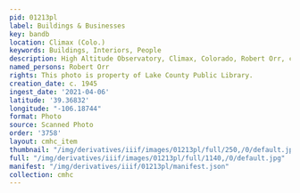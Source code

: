 ```yaml
---
pid: 01213pl
label: Buildings & Businesses
key: bandb
location: Climax (Colo.)
keywords: Buildings, Interiors, People
description: High Altitude Observatory, Climax, Colorado, Robert Orr, circa 1945
named_persons: Robert Orr
rights: This photo is property of Lake County Public Library.
creation_date: c. 1945
ingest_date: '2021-04-06'
latitude: '39.36832'
longitude: "-106.18744"
format: Photo
source: Scanned Photo
order: '3758'
layout: cmhc_item
thumbnail: "/img/derivatives/iiif/images/01213pl/full/250,/0/default.jpg"
full: "/img/derivatives/iiif/images/01213pl/full/1140,/0/default.jpg"
manifest: "/img/derivatives/iiif/01213pl/manifest.json"
collection: cmhc
---
```


